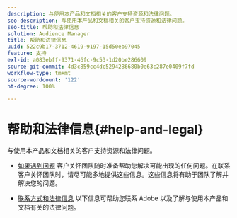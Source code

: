 ```yaml
---
description: 与使用本产品和文档相关的客户支持资源和法律问题。
seo-description: 与使用本产品和文档相关的客户支持资源和法律问题。
seo-title: 帮助和法律信息
solution: Audience Manager
title: 帮助和法律信息
uuid: 522c9b17-3712-4619-9197-15d50eb97045
feature: 支持
exl-id: a083ebff-9371-46fc-9c53-1d20be286609
source-git-commit: 4d3c859cc4dc5294286680b0e63c287e0409f7fd
workflow-type: tm+mt
source-wordcount: '122'
ht-degree: 100%

---
```


# 帮助和法律信息{#help-and-legal}

与使用本产品和文档相关的客户支持资源和法律问题。

* [如果遇到问题](/help/using/help-legal/help-problem.md)
客户关怀团队随时准备帮助您解决可能出现的任何问题。在联系客户关怀团队时，请尽可能多地提供这些信息。这些信息将有助于团队了解并解决您的问题。


* [联系方式和法律信息](/help/using/help-legal/help-legal-contact.md)
以下信息可帮助您联系 Adobe 以及了解与使用本产品和文档有关的法律问题。
